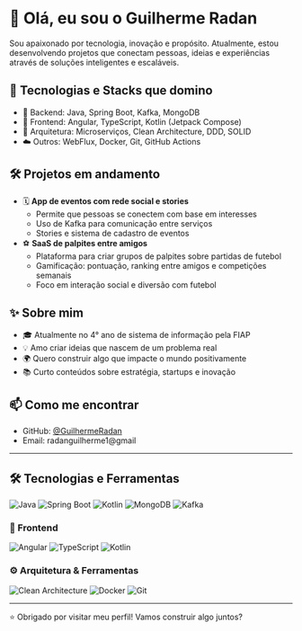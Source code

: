 # 👋 Olá, eu sou o Guilherme Radan

Sou apaixonado por tecnologia, inovação e propósito. Atualmente, estou desenvolvendo projetos que conectam pessoas, ideias e experiências através de soluções inteligentes e escaláveis.

## 🚀 Tecnologias e Stacks que domino

- 🧠 Backend: Java, Spring Boot, Kafka, MongoDB
- 🎨 Frontend: Angular, TypeScript, Kotlin (Jetpack Compose)
- 🧱 Arquitetura: Microserviços, Clean Architecture, DDD, SOLID
- ☁️ Outros: WebFlux, Docker, Git, GitHub Actions

## 🛠️ Projetos em andamento

- 🗓️ **App de eventos com rede social e stories**
  - Permite que pessoas se conectem com base em interesses
  - Uso de Kafka para comunicação entre serviços
  - Stories e sistema de cadastro de eventos
- ⚽ **SaaS de palpites entre amigos**
  - Plataforma para criar grupos de palpites sobre partidas de futebol
  - Gamificação: pontuação, ranking entre amigos e competições semanais
  - Foco em interação social e diversão com futebol

## ✨ Sobre mim

- 🎓 Atualmente no 4° ano de sistema de informação pela FIAP
- 💡 Amo criar ideias que nascem de um problema real
- 🌍 Quero construir algo que impacte o mundo positivamente
- 📚 Curto conteúdos sobre estratégia, startups e inovação

## 📫 Como me encontrar

- GitHub: [@GuilhermeRadan](https://github.com/GuilhermeRadan)
- Email: radanguilherme1@gmail

---

## 🛠️ Tecnologias e Ferramentas

![Java](https://img.shields.io/badge/Java-ED8B00?style=for-the-badge&logo=java&logoColor=white)
![Spring Boot](https://img.shields.io/badge/Spring%20Boot-6DB33F?style=for-the-badge&logo=spring-boot&logoColor=white)
![Kotlin](https://img.shields.io/badge/Kotlin-0095D5?style=for-the-badge&logo=kotlin&logoColor=white)
![MongoDB](https://img.shields.io/badge/MongoDB-4EA94B?style=for-the-badge&logo=mongodb&logoColor=white)
![Kafka](https://img.shields.io/badge/Apache_Kafka-231F20?style=for-the-badge&logo=apache-kafka&logoColor=white)

### 🎨 Frontend
![Angular](https://img.shields.io/badge/Angular-DD0031?style=for-the-badge&logo=angular&logoColor=white)
![TypeScript](https://img.shields.io/badge/TypeScript-007ACC?style=for-the-badge&logo=typescript&logoColor=white)
![Kotlin](https://img.shields.io/badge/Kotlin-0095D5?style=for-the-badge&logo=kotlin&logoColor=white)

### ⚙️ Arquitetura & Ferramentas
![Clean Architecture](https://img.shields.io/badge/Clean--Architecture-%23007ec6?style=for-the-badge)
![Docker](https://img.shields.io/badge/Docker-2496ED?style=for-the-badge&logo=docker&logoColor=white)
![Git](https://img.shields.io/badge/Git-F05032?style=for-the-badge&logo=git&logoColor=white)

---

⭐ Obrigado por visitar meu perfil! Vamos construir algo juntos?



